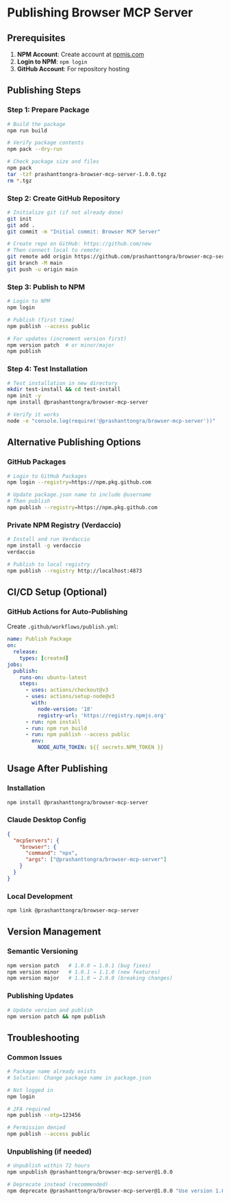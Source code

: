 # Publishing Browser MCP Server

## Prerequisites

1. **NPM Account**: Create account at [npmjs.com](https://www.npmjs.com)
2. **Login to NPM**: `npm login`
3. **GitHub Account**: For repository hosting

## Publishing Steps

### Step 1: Prepare Package
```bash
# Build the package
npm run build

# Verify package contents
npm pack --dry-run

# Check package size and files
npm pack
tar -tzf prashanttongra-browser-mcp-server-1.0.0.tgz
rm *.tgz
```

### Step 2: Create GitHub Repository
```bash
# Initialize git (if not already done)
git init
git add .
git commit -m "Initial commit: Browser MCP Server"

# Create repo on GitHub: https://github.com/new
# Then connect local to remote:
git remote add origin https://github.com/prashanttongra/browser-mcp-server.git
git branch -M main
git push -u origin main
```

### Step 3: Publish to NPM
```bash
# Login to NPM
npm login

# Publish (first time)
npm publish --access public

# For updates (increment version first)
npm version patch  # or minor/major
npm publish
```

### Step 4: Test Installation
```bash
# Test installation in new directory
mkdir test-install && cd test-install
npm init -y
npm install @prashanttongra/browser-mcp-server

# Verify it works
node -e "console.log(require('@prashanttongra/browser-mcp-server'))"
```

## Alternative Publishing Options

### GitHub Packages
```bash
# Login to GitHub Packages
npm login --registry=https://npm.pkg.github.com

# Update package.json name to include @username
# Then publish
npm publish --registry=https://npm.pkg.github.com
```

### Private NPM Registry (Verdaccio)
```bash
# Install and run Verdaccio
npm install -g verdaccio
verdaccio

# Publish to local registry
npm publish --registry http://localhost:4873
```

## CI/CD Setup (Optional)

### GitHub Actions for Auto-Publishing
Create `.github/workflows/publish.yml`:
```yaml
name: Publish Package
on:
  release:
    types: [created]
jobs:
  publish:
    runs-on: ubuntu-latest
    steps:
      - uses: actions/checkout@v3
      - uses: actions/setup-node@v3
        with:
          node-version: '18'
          registry-url: 'https://registry.npmjs.org'
      - run: npm install
      - run: npm run build
      - run: npm publish --access public
        env:
          NODE_AUTH_TOKEN: ${{ secrets.NPM_TOKEN }}
```

## Usage After Publishing

### Installation
```bash
npm install @prashanttongra/browser-mcp-server
```

### Claude Desktop Config
```json
{
  "mcpServers": {
    "browser": {
      "command": "npx",
      "args": ["@prashanttongra/browser-mcp-server"]
    }
  }
}
```

### Local Development
```bash
npm link @prashanttongra/browser-mcp-server
```

## Version Management

### Semantic Versioning
```bash
npm version patch   # 1.0.0 → 1.0.1 (bug fixes)
npm version minor   # 1.0.1 → 1.1.0 (new features)
npm version major   # 1.1.0 → 2.0.0 (breaking changes)
```

### Publishing Updates
```bash
# Update version and publish
npm version patch && npm publish
```

## Troubleshooting

### Common Issues
```bash
# Package name already exists
# Solution: Change package name in package.json

# Not logged in
npm login

# 2FA required
npm publish --otp=123456

# Permission denied
npm publish --access public
```

### Unpublishing (if needed)
```bash
# Unpublish within 72 hours
npm unpublish @prashanttongra/browser-mcp-server@1.0.0

# Deprecate instead (recommended)
npm deprecate @prashanttongra/browser-mcp-server@1.0.0 "Use version 1.0.1 instead"
```